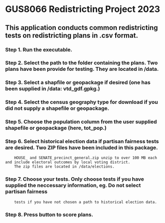 # GUS8066 Redistricting Project 2023

## This application conducts common redistricting tests on redistricting plans in .csv format. 

### Step 1. Run the executable.

### Step 2. Select the path to the folder containing the plans. Two plans have been provide for testing. They are located in /data.

### Step 3. Select a shapfile or geopackage if desired (one has been supplied in /data: vtd_gdf.gpkg.)

### Step 4. Select the census geography type for download if you did not supply a shapefile or geopackage.

### Step 5. Choose the population column from the user supplied shapefile or geopackage (here, tot_pop.)

### Step 6. Select historical election data if partisan fairness tests are desired. Two ZIP files have been included in this package.
		HOUSE_ and SENATE_precinct_general.zip unzip to over 100 MB each and include electoral outcomes by local voting district.
		The zip files are located in /data/elections.
		
### Step 7. Choose your tests. Only choose tests if you have supplied the neccessary information, eg. Do not select partisan fairness
		tests if you have not chosen a path to historical election data. 
		
### Step 8. Press button to score plans.

		
		
